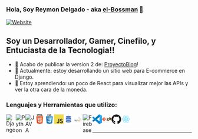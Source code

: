 ### Hola, Soy Reymon Delgado - aka [el-Bossman][website] 👋

[![Website](https://img.shields.io/website?label=reymondelgado.tk&style=for-the-badge&url=https%3A%2F%2Freymondelgado.com)](https://reymondelgado.com/)


## Soy un Desarrollador, Gamer, Cinefilo, y Entuciasta de la Tecnologia!!

- 🔭 Acabo de publicar la version 2 de: [ProyectoBlog][proyecto]!
- 🌱 Actualmente: estoy desarrollando un sitio web para E-commerce en Django.
- 📘 Estoy aprendiendo: un poco de React para visualizar mejor las APIs y ver la otra cara de la moneda.


### Lenguajes y Herramientas que utilizo:


<img align="left" alt="Django" width="26px" src="https://cdn.iconscout.com/icon/free/png-256/django-3629322-3031821.png" />
<img align="left" alt="Python" width="26px" src="https://cdn.iconscout.com/icon/free/png-256/python-3628999-3030224.png" />

<img align="left" alt="JAVA" width="26px" src="https://gabrielaugusto.me/wp-content/uploads/2021/06/Java_Logo.png" />

<img align="left" alt="HTML5" width="26px" src="https://raw.githubusercontent.com/github/explore/80688e429a7d4ef2fca1e82350fe8e3517d3494d/topics/html/html.png" />

<img align="left" alt="CSS3" width="26px" src="https://raw.githubusercontent.com/github/explore/80688e429a7d4ef2fca1e82350fe8e3517d3494d/topics/css/css.png" />

<img align="left" alt="JavaScript" width="26px" src="https://raw.githubusercontent.com/github/explore/80688e429a7d4ef2fca1e82350fe8e3517d3494d/topics/javascript/javascript.png" />

<img align="left" alt="SQL" width="26px" src="https://raw.githubusercontent.com/github/explore/80688e429a7d4ef2fca1e82350fe8e3517d3494d/topics/sql/sql.png" />

<img align="left" alt="MySQL" width="26px" src="https://raw.githubusercontent.com/github/explore/80688e429a7d4ef2fca1e82350fe8e3517d3494d/topics/mysql/mysql.png" />

<img align="left" alt="Firebase" width="26px" src="https://cdn.iconscout.com/icon/free/png-256/firebase-3629364-3032357.png" />

<img align="left" alt="Visual Studio Code" width="26px" src="https://raw.githubusercontent.com/github/explore/80688e429a7d4ef2fca1e82350fe8e3517d3494d/topics/visual-studio-code/visual-studio-code.png" />

<img align="left" alt="Git" width="26px" src="https://raw.githubusercontent.com/github/explore/80688e429a7d4ef2fca1e82350fe8e3517d3494d/topics/git/git.png" />

<img align="left" alt="GitHub" width="26px" src="https://raw.githubusercontent.com/github/explore/78df643247d429f6cc873026c0622819ad797942/topics/github/github.png" />

<img align="left" alt="React" width="26px" src="https://raw.githubusercontent.com/github/explore/80688e429a7d4ef2fca1e82350fe8e3517d3494d/topics/react/react.png" />



<br />
<br />

---


[website]: https://reymondelgado.tk/
[proyecto]: https://reymondelgado.pythonanywhere.com/
